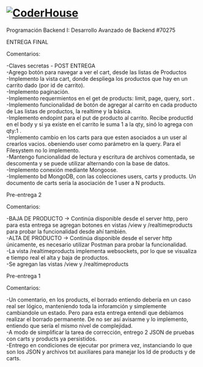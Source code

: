 # [![CoderHouse](https://www.coderhouse.com/imgs/ch.svg)](https://www.coderhouse.com/)

Programación Backend I: Desarrollo Avanzado de Backend
#70275


ENTREGA FINAL

Comentarios:

-Claves secretas - POST ENTREGA<br>
-Agrego botón para navegar a ver el cart, desde las listas de Productos <br>
-Implemento la vista cart, donde despliega los productos que hay en un carrito dado (por id de carrito).<br>
-Implemento paginación. <br>
-Implemento requermientos en el get de products: limit, page, query, sort . <br>
-Implemento funcionalidad de botón de agregar al carrito en cada producto de Las listas de productos, la realtime y la básica.<br>
-Implemento endopint para el put de producto al carrito. Recibe productId en el body y si ya existe en el carrito le suma 1 a la qty, sinó lo agrega con qty:1 . <br>
-Implemento cambio en los carts para que esten asociados a un user al crearlos vacios. obeniendo user como parámetro en la query. Para el Filesystem no lo implemento. <br>
-Mantengo funcionalidad de lectura y escritura de archivos comentada, se descomenta y se puede utilizar alternando con la base de datos.<br>
-Implemento conexión mediante Mongoose.<br>
-Implemento bd MongoDB, con las colecciones users, carts y products. Un documento de carts sería la asociación de 1 user a N products.<br>


Pre-entrega 2

Comentarios:

-BAJA DE PRODUCTO -> Continúa disponible desde el server http, pero para esta entrega se agregan botones en vistas /view y /realtimeproducts para probar la funcionalidad desde ahí también.<br>
-ALTA DE PRODUCTO -> Continúa disponible desde el server http únicamente, es necesario utilizar Postman para probar la funcionalidad.<br>
-La vista /realtimeproducts implementa websockets, por lo que se visualiza e tiempo real el alta y baja de productos.<br>
-Se agregan las vistas /view y /realtimeproducts<br>


Pre-entrega 1

Comentarios:

-Un comentario, en los products, el borrado entiendo debería en un caso real ser lógico, manteniendo toda la inforamción y simplemente cambiandole un estado. Pero para esta entrega entendí que debíamos realizar el borrado permanente. De no ser así avisarme y lo implemento, entiendo que sería el mismo nivel de complejidad.<br>
-A modo de simplificar la tarea de corrección, entrego 2 JSON de pruebas con carts y products ya persistidos.<br>
-Entrego en condiciones de ejecutar por primera vez, instanciando lo que son los JSON y archivos txt auxiliares para manejar los Id de products y de carts.<br>
